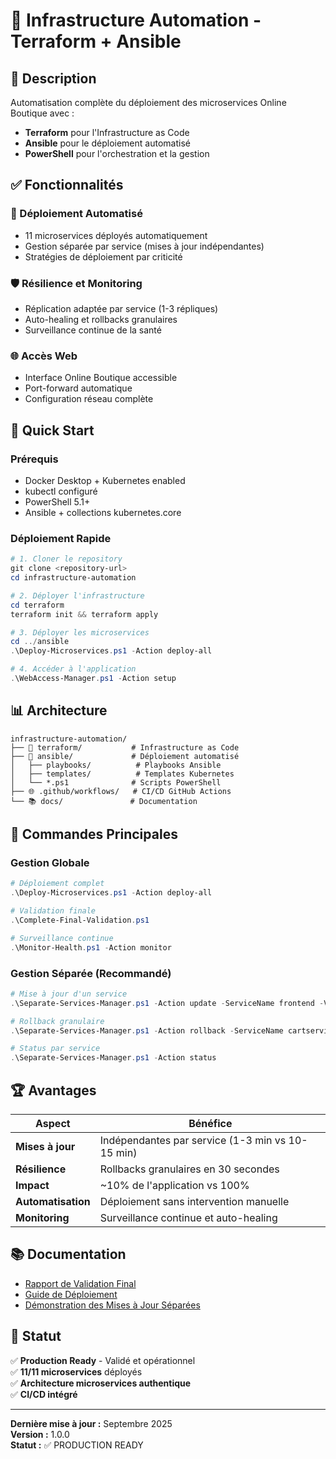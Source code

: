 # 🚀 Infrastructure Automation - Terraform + Ansible

## 🎯 Description

Automatisation complète du déploiement des microservices Online Boutique avec :

- **Terraform** pour l'Infrastructure as Code
- **Ansible** pour le déploiement automatisé
- **PowerShell** pour l'orchestration et la gestion

## ✅ Fonctionnalités

### 🔧 Déploiement Automatisé
- 11 microservices déployés automatiquement
- Gestion séparée par service (mises à jour indépendantes)
- Stratégies de déploiement par criticité

### 🛡️ Résilience et Monitoring
- Réplication adaptée par service (1-3 répliques)
- Auto-healing et rollbacks granulaires
- Surveillance continue de la santé

### 🌐 Accès Web
- Interface Online Boutique accessible
- Port-forward automatique
- Configuration réseau complète

## 🚀 Quick Start

### Prérequis
- Docker Desktop + Kubernetes enabled
- kubectl configuré
- PowerShell 5.1+
- Ansible + collections kubernetes.core

### Déploiement Rapide
```powershell
# 1. Cloner le repository
git clone <repository-url>
cd infrastructure-automation

# 2. Déployer l'infrastructure
cd terraform
terraform init && terraform apply

# 3. Déployer les microservices
cd ../ansible
.\Deploy-Microservices.ps1 -Action deploy-all

# 4. Accéder à l'application
.\WebAccess-Manager.ps1 -Action setup
```

## 📊 Architecture

```
infrastructure-automation/
├── 🔷 terraform/           # Infrastructure as Code
├── 🔧 ansible/             # Déploiement automatisé
│   ├── playbooks/          # Playbooks Ansible
│   ├── templates/          # Templates Kubernetes
│   └── *.ps1              # Scripts PowerShell
├── 🌐 .github/workflows/   # CI/CD GitHub Actions
└── 📚 docs/               # Documentation
```

## 🎯 Commandes Principales

### Gestion Globale
```powershell
# Déploiement complet
.\Deploy-Microservices.ps1 -Action deploy-all

# Validation finale
.\Complete-Final-Validation.ps1

# Surveillance continue
.\Monitor-Health.ps1 -Action monitor
```

### Gestion Séparée (Recommandé)
```powershell
# Mise à jour d'un service
.\Separate-Services-Manager.ps1 -Action update -ServiceName frontend -Version v0.11.0

# Rollback granulaire
.\Separate-Services-Manager.ps1 -Action rollback -ServiceName cartservice

# Status par service
.\Separate-Services-Manager.ps1 -Action status
```

## 🏆 Avantages

| Aspect | Bénéfice |
|--------|----------|
| **Mises à jour** | Indépendantes par service (1-3 min vs 10-15 min) |
| **Résilience** | Rollbacks granulaires en 30 secondes |
| **Impact** | ~10% de l'application vs 100% |
| **Automatisation** | Déploiement sans intervention manuelle |
| **Monitoring** | Surveillance continue et auto-healing |

## 📚 Documentation

- [Rapport de Validation Final](docs/FINAL-VALIDATION-REPORT.md)
- [Guide de Déploiement](ansible/README.md)
- [Démonstration des Mises à Jour Séparées](ansible/Demo-Separate-Updates.ps1)

## 🎉 Statut

✅ **Production Ready** - Validé et opérationnel  
✅ **11/11 microservices** déployés  
✅ **Architecture microservices authentique**  
✅ **CI/CD intégré**  

---

**Dernière mise à jour :** Septembre 2025  
**Version :** 1.0.0  
**Statut :** ✅ PRODUCTION READY
